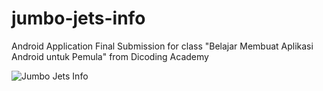 # jumbo-jets-info
Android Application Final Submission for class "Belajar Membuat Aplikasi Android untuk Pemula" from Dicoding Academy

![Jumbo Jets Info](https://i.imgur.com/xQkzaGG.png)

